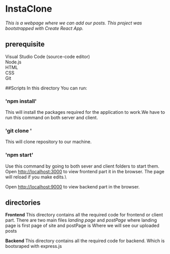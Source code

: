 # InstaClone

_This is a webpage where we can add our posts._
_This project was bootstrapped with Create React App._

## **prerequisite**

Visual Studio Code (source-code editor) <br />
Node.js <br />
HTML <br />
CSS <br />
Git <br />

##Scripts
In this directory You can run:

### 'npm install'

This will install the packages required for the application to work.We have to run this command on both server and client.

### 'git clone <link>'

This will clone repository to our machine.

### 'npm start'

Use this command by going to both sever and client folders to start them.\
Open [http://localhost:3000](http://localhost:3000) to view frontend part it in the browser.
The page will reload if you make edits.\

Open [http://localhost:9000](http://localhost:9000) to view backend part in the browser.

## directories

**Frontend**
This directory contains all the required code for frontend or client part.
There are two main files _landing page_ and _postPage_ where landing page is first page of site and postPage is Where we will see our uploaded posts

**Backend**
This directory contains all the required code for backend. Which is bootsraped with express.js
